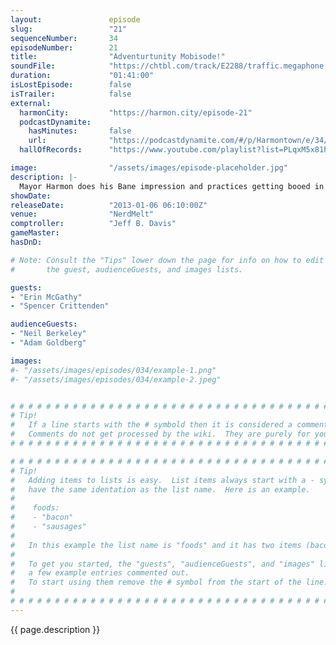 ```yaml
---
layout:               episode
slug:                 "21"
sequenceNumber:       34
episodeNumber:        21
title:                "Adventurtunity Mobisode!"
soundFile:            "https://chtbl.com/track/E2288/traffic.megaphone.fm/STA5087783962.mp3?updated=1554322675"
duration:             "01:41:00"
isLostEpisode:        false
isTrailer:            false
external:
  harmonCity:         "https://harmon.city/episode-21"
  podcastDynamite:
    hasMinutes:       false
    url:              "https://podcastdynamite.com/#/p/Harmontown/e/34/21"
  hallOfRecords:      "https://www.youtube.com/playlist?list=PLqxM5x81hNOak4AFuR43XEEZbahmhmAnu"

image:                "/assets/images/episode-placeholder.jpg"
description: |-
  Mayor Harmon does his Bane impression and practices getting booed in various cities for the upcoming tour. In D&D: the heroes finally encounter Sharpie's dad.
showDate:             
releaseDate:          "2013-01-06 06:10:00Z"
venue:                "NerdMelt"
comptroller:          "Jeff B. Davis"
gameMaster:           
hasDnD:               

# Note: Consult the "Tips" lower down the page for info on how to edit
#       the guest, audienceGuests, and images lists.

guests:
- "Erin McGathy"
- "Spencer Crittenden"

audienceGuests:
- "Neil Berkeley"
- "Adam Goldberg"

images:
#- "/assets/images/episodes/034/example-1.png"
#- "/assets/images/episodes/034/example-2.jpeg"


# # # # # # # # # # # # # # # # # # # # # # # # # # # # # # # # # # # # # # # # # # # # #
# Tip!
#   If a line starts with the # symbold then it is considered a comment.
#   Comments do not get processed by the wiki.  They are purely for your information.
# # # # # # # # # # # # # # # # # # # # # # # # # # # # # # # # # # # # # # # # # # # # #

# # # # # # # # # # # # # # # # # # # # # # # # # # # # # # # # # # # # # # # # # # # # #
# Tip!
#   Adding items to lists is easy.  List items always start with a - symbol and have
#   have the same identation as the list name.  Here is an example.
#
#    foods:
#    - "bacon"
#    - "sausages"
#
#   In this example the list name is "foods" and it has two items (bacon, and sausages).
#
#   To get you started, the "guests", "audienceGuests", and "images" lists below have
#   a few example entries commented out.
#   To start using them remove the # symbol from the start of the line.
#
# # # # # # # # # # # # # # # # # # # # # # # # # # # # # # # # # # # # # # # # # # # # #
---
```


<!-- The episode description will be rendered here -->
{{ page.description }}

<!-- Add your content BELOW here -->
<!-- vvvvvvvvvvvvvvvvvvvvvvvvvvv -->




<!-- ^^^^^^^^^^^^^^^^^^^^^^^^^^^ -->
<!-- Add your content ABOVE here -->

<!-- The episode gallery will be rendered here -->